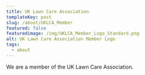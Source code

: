 ```yaml
---
title: UK Lawn Care Association
templateKey: post
slug: /about/UKLCA_Member
featured: false
featuredimage: /img/UKLCA_Member_Logo_Standard.png
alt: UK Lawn Care Association Member Logo
tags:
  - about
---
```


We are a member of the UK Lawn Care Association.
